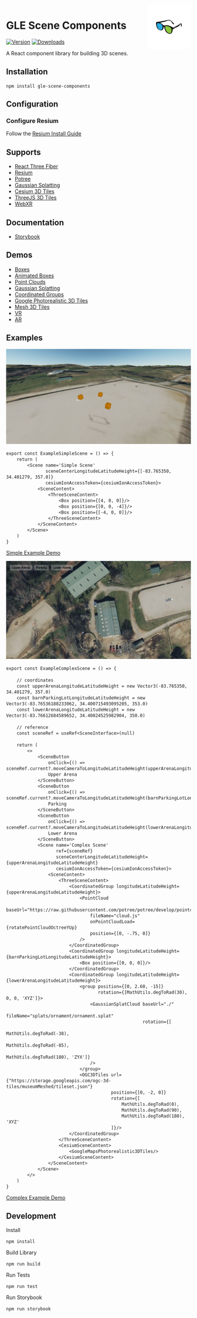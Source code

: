 <a href="/">
    <img alt="logo" src="public/images/logo-flipped.png" align="right" width="120" height="120"/>
</a>

# GLE Scene Components
[![Version](https://img.shields.io/npm/v/gle-scene-components?style=flat&colorA=000000&colorB=000000)](https://www.npmjs.com/package/gle-scene-components)
[![Downloads](https://img.shields.io/npm/dt/gle-scene-components.svg?style=flat&colorA=000000&colorB=000000)](https://www.npmjs.com/package/gle-scene-components)

A React component library for building 3D scenes.

## Installation
```shell
npm install gle-scene-components
```

## Configuration
### Configure Resium
Follow the [Resium Install Guide ](https://resium.reearth.io/installation)

## Supports
- [React Three Fiber](https://github.com/pmndrs/react-three-fiber)
- [Resium](https://github.com/reearth/resium)
- [Potree](https://github.com/guyettinger/gle-potree)
- [Gaussian Splatting](https://github.com/guyettinger/gle-gaussian-splat-3d)
- [Cesium 3D Tiles](https://cesium.com/blog/2023/10/26/photorealistic-3d-tiles-in-cesium-ion/)
- [ThreeJS 3D Tiles](https://github.com/ebeaufay/threedtiles)
- [WebXR](https://github.com/pmndrs/react-xr)

## Documentation
- [Storybook](https://gle-scene-components.vercel.app/)

## Demos
- [Boxes](https://gle-scene-components.vercel.app/?path=/story/gle-scene-components-scene--boxes)
- [Animated Boxes](https://gle-scene-components.vercel.app/?path=/story/gle-scene-components-scene--animated-boxes)
- [Point Clouds](https://gle-scene-components.vercel.app/?path=/story/gle-scene-components-scene--point-clouds)
- [Gaussian Splatting](https://gle-scene-components.vercel.app/?path=/story/gle-scene-components-scene--gaussian-splat-clouds)
- [Coordinated Groups](https://gle-scene-components.vercel.app/?path=/story/gle-scene-components-scene--coordinated-groups)
- [Google Photorealistic 3D Tiles](https://gle-scene-components.vercel.app/?path=/story/gle-scene-components-scene--google-tiles)
- [Mesh 3D Tiles](https://gle-scene-components.vercel.app/?path=/story/gle-scene-components-scene--three-d-tiles)
- [VR](https://gle-scene-components.vercel.app/?path=/story/gle-scene-components-scene--vr)
- [AR](https://gle-scene-components.vercel.app/?path=/story/gle-scene-components-scene--ar)

## Examples

![example-simple-scene.png](public%2Fimages%2Fexample-simple-scene.png)
```tsx
export const ExampleSimpleScene = () => {
    return (
        <Scene name='Simple Scene'
               sceneCenterLongitudeLatitudeHeight={[-83.765350, 34.401279, 357.0]}
               cesiumIonAccessToken={cesiumIonAccessToken}>
            <SceneContent>
                <ThreeSceneContent>
                    <Box position={[4, 0, 0]}/>
                    <Box position={[0, 0, -4]}/>
                    <Box position={[-4, 0, 0]}/>
                </ThreeSceneContent>
            </SceneContent>
        </Scene>
    )
}
```
[Simple Example Demo](https://gle-scene-components.vercel.app/?path=/story/gle-scene-components-scene--boxes)


![example-complex-scene.png](public%2Fimages%2Fexample-complex-scene.png)
```tsx
export const ExampleComplexScene = () => {
    
    // coordinates
    const upperArenaLongitudeLatitudeHeight = new Vector3(-83.765350, 34.401279, 357.0)
    const barnParkingLotLongitudeLatitudeHeight = new Vector3(-83.76536188233062, 34.400715493095205, 353.0)
    const lowerArenaLongitudeLatitudeHeight = new Vector3(-83.76612684589652, 34.40024525982904, 350.0)

    // reference
    const sceneRef = useRef<SceneInterface>(null)
    
    return (
        <>
            <SceneButton
                onClick={() => sceneRef.current?.moveCameraToLongitudeLatitudeHeight(upperArenaLongitudeLatitudeHeight)}>
                Upper Arena
            </SceneButton>
            <SceneButton
                onClick={() => sceneRef.current?.moveCameraToLongitudeLatitudeHeight(barnParkingLotLongitudeLatitudeHeight)}>
                Parking
            </SceneButton>
            <SceneButton
                onClick={() => sceneRef.current?.moveCameraToLongitudeLatitudeHeight(lowerArenaLongitudeLatitudeHeight)}>
                Lower Arena
            </SceneButton>
            <Scene name='Complex Scene'
                   ref={sceneRef}
                   sceneCenterLongitudeLatitudeHeight={upperArenaLongitudeLatitudeHeight}
                   cesiumIonAccessToken={cesiumIonAccessToken}>
                <SceneContent>
                    <ThreeSceneContent>
                        <CoordinatedGroup longitudeLatitudeHeight={upperArenaLongitudeLatitudeHeight}>
                            <PointCloud
                                baseUrl="https://raw.githubusercontent.com/potree/potree/develop/pointclouds/lion_takanawa/"
                                fileName="cloud.js"
                                onPointCloudLoad={rotatePointCloudOctreeYUp}
                                position={[0, -.75, 0]}
                            />
                        </CoordinatedGroup>
                        <CoordinatedGroup longitudeLatitudeHeight={barnParkingLotLongitudeLatitudeHeight}>
                            <Box position={[0, 0, 0]}/>
                        </CoordinatedGroup>
                        <CoordinatedGroup longitudeLatitudeHeight={lowerArenaLongitudeLatitudeHeight}>
                            <group position={[0, 2.60, -15]}
                                   rotation={[MathUtils.degToRad(30), 0, 0, 'XYZ']}>
                                <GaussianSplatCloud baseUrl="./"
                                                    fileName="splats/ornament/ornament.splat"
                                                    rotation={[
                                                        MathUtils.degToRad(-38),
                                                        MathUtils.degToRad(-85),
                                                        MathUtils.degToRad(180), 'ZYX']}
                                />
                            </group>
                            <OGC3DTiles url={"https://storage.googleapis.com/ogc-3d-tiles/museumMeshed/tileset.json"}
                                        position={[0, -2, 0]}
                                        rotation={[
                                            MathUtils.degToRad(0),
                                            MathUtils.degToRad(90),
                                            MathUtils.degToRad(180), 'XYZ'
                                        ]}/>
                        </CoordinatedGroup>
                    </ThreeSceneContent>
                    <CesiumSceneContent>
                        <GoogleMapsPhotorealistic3DTiles/>
                    </CesiumSceneContent>
                </SceneContent>
            </Scene>
        </>
    )
}
```
[Complex Example Demo](https://gle-scene-components.vercel.app/?path=/story/gle-scene-components-scene--everything)

## Development
Install
```
npm install
```
Build Library
```
npm run build
```
Run Tests
```
npm run test
```
Run Storybook
```
npm run storybook
```